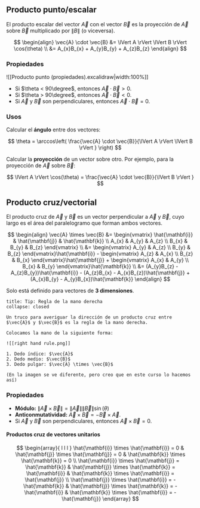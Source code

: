 ## Producto punto/escalar

El producto escalar del vector $\vec{A}$ con el vector $\vec{B}$ es la proyección de $\vec{A}$ sobre $\vec{B}$ multiplicado por $\lVert B \rVert$ (o viceversa).

$$
\begin{align}
\vec{A} \cdot \vec{B} &= \lVert A \rVert \lVert B \rVert \cos(\theta) \\
&= A_{x}B_{x} + A_{y}B_{y} + A_{z}B_{z}
\end{align}
$$

### Propiedades

![[Producto punto (propiedades).excalidraw|width:100%]]

- Si $\theta < 90\degree$, entonces $\vec{A} \cdot \vec{B} > 0$.
- Si $\theta > 90\degree$, entonces $\vec{A} \cdot \vec{B} < 0$.
- Si $\vec{A}$ y $\vec{B}$ son perpendiculares, entonces $\vec{A} \cdot \vec{B} = 0$.

### Usos

Calcular el **ángulo** entre dos vectores:

$$
\theta = \arccos\left( \frac{\vec{A} \cdot \vec{B}}{\lVert A \rVert \lVert B \rVert } \right) 
$$

Calcular la **proyección** de un vector sobre otro. Por ejemplo, para la proyección de $\vec{A}$ sobre $\vec{B}$:

$$
\lVert A \rVert \cos(\theta) = \frac{\vec{A} \cdot \vec{B}}{\lVert B \rVert }
$$

## Producto cruz/vectorial

El producto cruz de $\vec{A}$ y $\vec{B}$ es un vector perpendicular a $\vec{A}$ y $\vec{B}$, cuyo largo es el área del paralelogramo que forman ambos vectores.

$$
\begin{align}
\vec{A} \times \vec{B} &= \begin{vmatrix}
\hat{\mathbf{i}} & \hat{\mathbf{j}} & \hat{\mathbf{k}} \\
A_{x} & A_{y} & A_{z} \\
B_{x} & B_{y} & B_{z}
\end{vmatrix} \\
&= \begin{vmatrix}
A_{y} & A_{z} \\
B_{y} & B_{z}
\end{vmatrix}\hat{\mathbf{i}} - \begin{vmatrix}
A_{z} & A_{x} \\
B_{z} & B_{x}
\end{vmatrix}\hat{\mathbf{j}} + \begin{vmatrix}
A_{x} & A_{y} \\
B_{x} & B_{y}
\end{vmatrix}\hat{\mathbf{k}} \\
&= (A_{y}B_{z} - A_{z}B_{y})\hat{\mathbf{i}} - (A_{z}B_{x} - A_{x}B_{z})\hat{\mathbf{j}} + (A_{x}B_{y} - A_{y}B_{x})\hat{\mathbf{k}}
\end{align}
$$

Solo está definido para vectores de **3 dimensiones**.

```ad-tip
title: Tip: Regla de la mano derecha
collapse: closed

Un truco para averiguar la dirección de un producto cruz entre $\vec{A}$ y $\vec{B}$ es la regla de la mano derecha.

Colocamos la mano de la siguiente forma:

![[right hand rule.png]]

1. Dedo índice: $\vec{A}$
2. Dedo medio: $\vec{B}$
3. Dedo pulgar: $\vec{A} \times \vec{B}$

(En la imagen se ve diferente, pero creo que en este curso lo hacemos así)

```

### Propiedades

- **Módulo:** $\lVert \vec{A} \times \vec{B} \rVert = \lVert \vec{A} \rVert \lVert \vec{B} \rVert \sin(\theta)$
- **Anticonmutatividad:** $\vec{A} \times \vec{B} = -\vec{B} \times \vec{A}$.
- Si $\vec{A}$ y $\vec{B}$ son perpendiculares, entonces $\vec{A} \times \vec{B} = 0$.

#### Productos cruz de vectores unitarios

$$
\begin{array}{ l l l }
\hat{\mathbf{i}} \times \hat{\mathbf{i}} = 0 & \hat{\mathbf{j}} \times \hat{\mathbf{j}} = 0 & \hat{\mathbf{k}} \times \hat{\mathbf{k}} = 0 \\
\hat{\mathbf{i}} \times \hat{\mathbf{j}} = \hat{\mathbf{k}} & \hat{\mathbf{j}} \times \hat{\mathbf{k}} = \hat{\mathbf{i}} & \hat{\mathbf{k}} \times \hat{\mathbf{i}} = \hat{\mathbf{j}} \\
\hat{\mathbf{j}} \times \hat{\mathbf{i}} = -\hat{\mathbf{k}} & \hat{\mathbf{j}} \times \hat{\mathbf{k}} = -\hat{\mathbf{i}} & \hat{\mathbf{k}} \times \hat{\mathbf{i}} = -\hat{\mathbf{j}}
\end{array}
$$